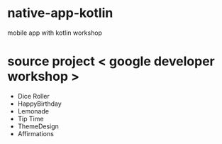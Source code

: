 # native-app-kotlin
mobile app with kotlin workshop
# source project < google developer workshop >
- Dice Roller
- HappyBirthday
- Lemonade
- Tip Time
- ThemeDesign
- Affirmations
